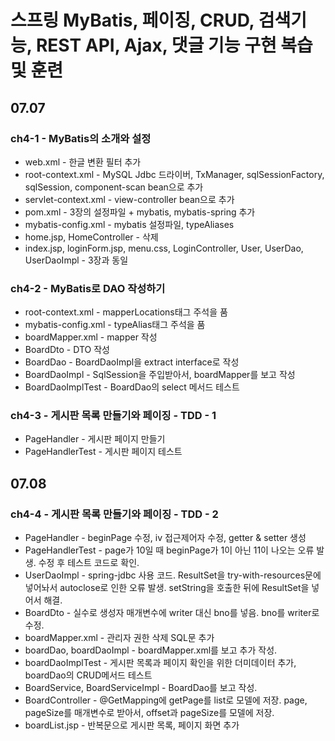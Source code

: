 # 스프링 MyBatis, 페이징, CRUD, 검색기능, REST API, Ajax, 댓글 기능 구현 복습 및 훈련

## 07.07
### ch4-1 - MyBatis의 소개와 설정
- web.xml - 한글 변환 필터 추가
- root-context.xml - MySQL Jdbc 드라이버, TxManager, sqlSessionFactory, sqlSession, component-scan bean으로 추가
- servlet-context.xml - view-controller bean으로 추가
- pom.xml - 3장의 설정파일 + mybatis, mybatis-spring 추가
- mybatis-config.xml - mybatis 설정파일, typeAliases
- home.jsp, HomeController - 삭제 
- index.jsp, loginForm.jsp, menu.css, LoginController, User, UserDao, UserDaoImpl - 3장과 동일

### ch4-2 - MyBatis로 DAO 작성하기
- root-context.xml - mapperLocations태그 주석을 품
- mybatis-config.xml - typeAlias태그 주석을 품
- boardMapper.xml - mapper 작성
- BoardDto - DTO 작성
- BoardDao - BoardDaoImpl을 extract interface로 작성
- BoardDaoImpl - SqlSession을 주입받아서, boardMapper를 보고 작성
- BoardDaoImplTest - BoardDao의 select 메서드 테스트

### ch4-3 - 게시판 목록 만들기와 페이징 - TDD - 1
- PageHandler - 게시판 페이지 만들기
- PageHandlerTest - 게시판 페이지 테스트

## 07.08
### ch4-4 - 게시판 목록 만들기와 페이징 - TDD - 2
- PageHandler - beginPage 수정, iv 접근제어자 수정, getter & setter 생성
- PageHandlerTest - page가 10일 때 beginPage가 1이 아닌 11이 나오는 오류 발생. 수정 후 테스트 코드로 확인.
- UserDaoImpl - spring-jdbc 사용 코드. ResultSet을 try-with-resources문에 넣어놔서 autoclose로 인한 오류 발생. setString을 호출한 뒤에 ResultSet을 넣어서 해결. 
- BoardDto - 실수로 생성자 매개변수에 writer 대신 bno를 넣음. bno를 writer로 수정.
- boardMapper.xml - 관리자 권한 삭제 SQL문 추가
- boardDao, boardDaoImpl - boardMapper.xml를 보고 추가 작성.
- boardDaoImplTest - 게시판 목록과 페이지 확인을 위한 더미데이터 추가, boardDao의 CRUD메서드 테스트
- BoardService, BoardServiceImpl - BoardDao를 보고 작성.
- BoardController - @GetMapping에 getPage를 list로 모델에 저장. page, pageSize를 매개변수로 받아서, offset과 pageSize를 모델에 저장. 
- boardList.jsp - 반복문으로 게시판 목록, 페이지 화면 추가